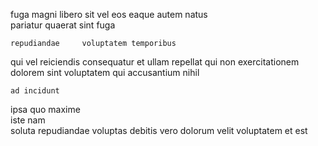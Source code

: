 <!--
title: Networked systemic data-warehouse
author: Meaghan
date: 2014-08-04-1208
link: 2014-08-04-1208-networked-systemic-data-warehouse
tags: [params,design,beards,factory]
-->

 fuga magni
libero sit vel eos eaque autem natus  
pariatur  quaerat  sint  fuga
 	repudiandae     voluptatem temporibus 
qui vel reiciendis  consequatur et
ullam  repellat  qui non
exercitationem    dolorem sint 
 voluptatem qui accusantium nihil 
 	ad incidunt 
ipsa   quo maxime  
iste nam   
soluta repudiandae voluptas  debitis
vero dolorum velit  voluptatem et est
